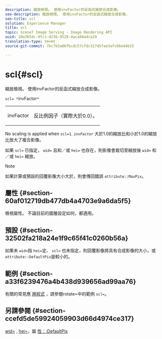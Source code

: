 ```yaml
---
description: 縮放檢視。 使用invFactor的反函式縮放合成影像。
seo-description: 縮放檢視。 使用invFactor的反函式縮放合成影像。
seo-title: scl
solution: Experience Manager
title: scl
topic: Scene7 Image Serving - Image Rendering API
uuid: 10a365dc-9fc1-4236-9528-4aca04a4ca19
translation-type: tm+mt
source-git-commit: 7bc7b3a86fbcdc57cfdc31745fae3afc06e44b15

---
```



# scl{#scl}

縮放檢視。 使用invFactor的反函式縮放合成影像。

`scl= *`invFactor`*`

<table id="simpletable_A09F5EECAC2B4E0F8633D71C6AD36D8D"> 
 <tr class="strow"> 
  <td class="stentry"> <p><span class="varname"> invFactor</span> </p> </td> 
  <td class="stentry"> <p>反比例因子（實際大於0.0）。 </p></td> 
 </tr> 
</table>

No scaling is applied when `scl=1`. *`invFactor`* 大於1.0的縮放比和小於1.0的縮放比放大了複合影像。

如果 `scl=` 已指定， `wid=` 且和／或 `hei=` 也存在，則影像會裁切至縮放後 `wid=` 和／或 `hei=` 縮放。

>[!NOTE]
>
>如果計算或預設的回覆影像大小大於，則會傳回錯誤 `attribute::MaxPix`。

## 屬性 {#section-60af012719db477db4a4703e9a6da5f5}

檢視屬性。 不論目前的圖層設定如何，都適用。

## 預設 {#section-32502fa218a24e1f9c65f41c0260b56a}

如果未 `wid=`指 `hei=`定、 `scl=` 也未指定，則回覆影像將具有合成影像的大小，或 `attribute::DefaultPix`是較小的。

## 範例 {#section-a33f6239476a4b438d939656ad99aa76}

有關的常見應 [用程式](../../../../../is-api/http-ref/image-serving-api-ref/c-http-protocol-reference/c-command-reference/r-rotate.md#reference-12abb086635546ec9ec2e1a793dc1096) ，請參閱rotate=中的範例 `scl=`。

## 另請參閱 {#section-ccefd5de59924059903d66d4974ce317}

[wid=](../../../../../is-api/http-ref/image-serving-api-ref/c-http-protocol-reference/c-command-reference/r-is-http-wid.md#reference-bfeadcb67bf4485f851eb21345527e47) , [hei=](../../../../../is-api/http-ref/image-serving-api-ref/c-http-protocol-reference/c-command-reference/r-is-http-hei.md#reference-6d6f556ccc0e4b98a815e8a5c1944a96)，屬 [性：:DefaultPix](../../../../../is-api/image-catalog/image-serving-api-ref/c-image-catalog-reference/c-attributes-reference/r-defaultpix.md#reference-996b2c22b30f4fd9b970c84063306df1)
